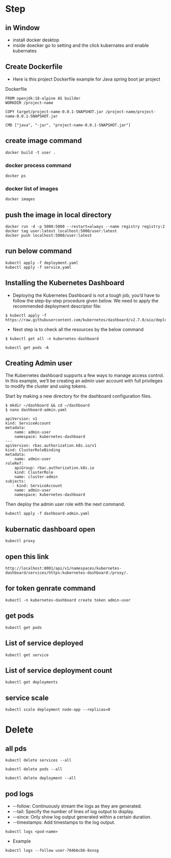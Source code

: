 # Step

## in Window
* install docker desktop
* inside doecker go to setting and the click kubernates and enable kubernates


## Create Dockerfile
* Here is this project Dockerfile example for Java spring boot jar project

Dockerfile
```
FROM openjdk:18-alpine AS builder
WORKDIR /project-name

COPY target/project-name-0.0.1-SNAPSHOT.jar /project-name/project-name-0.0.1-SNAPSHOT.jar

CMD ["java", "-jar", "project-name-0.0.1-SNAPSHOT.jar"]
```

## create image command
```
docker build -t user .
```
### docker process command
```
docker ps
```
### docker list of images
```
docker images
```
## push the image in local directory
```
docker run -d -p 5000:5000 --restart=always --name registry registry:2 
docker tag user:latest localhost:5000/user:latest
docker push localhost:5000/user:latest
```


## run below command
```
kubectl apply -f deployment.yaml
kubectl apply -f service.yaml
```


## Installing the Kubernetes Dashboard
* Deploying the Kubernetes Dashboard is not a tough job, you’d have to follow the step-by-step procedure given below. We need to apply the recommended deployment descriptor file:
```
$ kubectl apply -f https://raw.githubusercontent.com/kubernetes/dashboard/v2.7.0/aio/deploy/recommended.yaml
```
* Next step is to check all the resources by the below command 
```
$ kubectl get all -n kubernetes-dashboard
```
```
kubectl get pods -A
```
## Creating Admin user
The Kubernetes dashboard supports a few ways to manage access control. In this example, we’ll be creating an admin user account with full privileges to modify the cluster and using tokens.

Start by making a new directory for the dashboard configuration files.
```
$ mkdir ~/dashboard && cd ~/dashboard
$ nano dashboard-admin.yaml
```
```
apiVersion: v1
kind: ServiceAccount
metadata:
    name: admin-user
    namespace: kubernetes-dashboard
---
apiVersion: rbac.authorization.k8s.io/v1
kind: ClusterRoleBinding
metadata:
    name: admin-user
roleRef:
    apiGroup: rbac.authorization.k8s.io
    kind: ClusterRole
    name: cluster-admin
subjects:
   - kind: ServiceAccount
    name: admin-user
    namespace: kubernetes-dashboard
```

Then deploy the admin user role with the next command.

```
kubectl apply -f dashboard-admin.yaml
```

## kubernatic dashboard open
```
kubectl proxy
```
## open this link
```
http://localhost:8001/api/v1/namespaces/kubernetes-dashboard/services/https:kubernetes-dashboard:/proxy/.
```
## for token genrate command
```
kubectl -n kubernetes-dashboard create token admin-user
```
## get pods
```
kubectl get pods        
```

## List of service deployed
```
kubectl get service
```
## List of service deployment count
```
kubectl get deployments
```
## service scale
```
kubectl scale deployment node-app --replicas=0
```
# Delete
## all pds
```
kubectl delete services --all

kubectl delete pods --all 

kubectl delete deployment --all
```
## pod logs
* --follow: Continuously stream the logs as they are generated. 
* --tail: Specify the number of lines of log output to display. 
* --since: Only show log output generated within a certain duration. 
* --timestamps: Add timestamps to the log output.
```
kubectl logs <pod-name>
```
* Example
```
kubectl logs --follow user-784b6cb6-8xnsg
```
